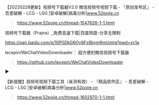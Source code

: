 【20220228更新】视频号下载器V2.0 微信视频号视频下载 - 『原创发布区』 - 吾爱破解 - LCG - LSG |安卓破解|病毒分析|www.52pojie.cn
> https://www.52pojie.cn/thread-1547626-1-1.html

视频号下载器（Prajna）_免费高速下载|百度网盘-分享无限制

https://pan.baidu.com/s/10P0DkG6Oy8Fz8bym9mUmtg?pwd=xy1a

lecepin/WeChatVideoDownloader： 超方便的微信视频号下载器
> https://github.com/lecepin/WeChatVideoDownloader


▶

【新提醒】视频号视频下载工具（亲测有效） - 『精品软件区』 - 吾爱破解 - LCG - LSG |安卓破解|病毒分析|www.52pojie.cn
> https://www.52pojie.cn/thread-1602970-1-1.html
